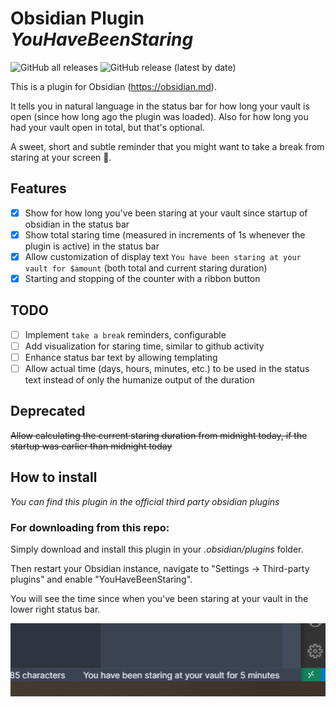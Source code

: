 # Obsidian Plugin *YouHaveBeenStaring*
![GitHub all releases](https://img.shields.io/github/downloads/fxal/obsidian-youhavebeenstaring-plugin/total?style=flat-square)
![GitHub release (latest by date)](https://img.shields.io/github/v/release/fxal/obsidian-youhavebeenstaring-plugin?style=flat-square)

This is a plugin for Obsidian (https://obsidian.md).

It tells you in natural language in the status bar for how long your vault is open (since how long ago the plugin was loaded). Also for how long you had your vault open in total, but that's optional.

A sweet, short and subtle reminder that you might want to take a break from staring at your screen 🧐.

## Features
- [x] Show for how long you've been staring at your vault since startup of obsidian in the status bar
- [x] Show total staring time (measured in increments of 1s whenever the plugin is active) in the status bar
- [x] Allow customization of display text `You have been staring at your vault for $amount` (both total and current staring duration)
- [x] Starting and stopping of the counter with a ribbon button

## TODO
- [ ] Implement `take a break` reminders, configurable
- [ ] Add visualization for staring time, similar to github activity
- [ ] Enhance status bar text by allowing templating
- [ ] Allow actual time (days, hours, minutes, etc.) to be used in the status text instead of only the humanize output of the duration

## Deprecated
~~Allow calculating the current staring duration from midnight today, if the startup was earlier than midnight today~~

## How to install
*You can find this plugin in the official third party obsidian plugins*

### For downloading from this repo:

Simply download and install this plugin in your *.obsidian/plugins* folder.

Then restart your Obsidian instance, navigate to "Settings -> Third-party plugins" and enable "YouHaveBeenStaring".

You will see the time since when you've been staring at your vault in the lower right status bar.

![](screenshot.png)
